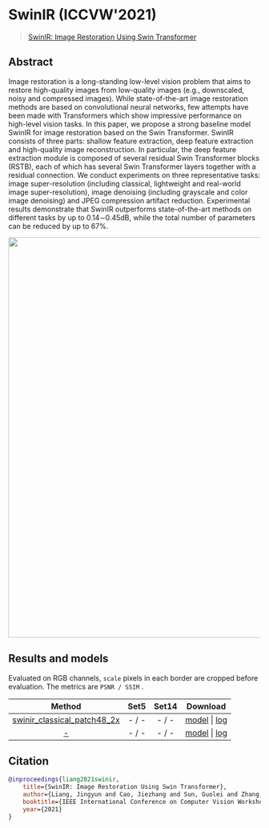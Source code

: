 # SwinIR (ICCVW'2021)

> [SwinIR: Image Restoration Using Swin Transformer](https://arxiv.org/abs/2108.10257)

<!-- [ALGORITHM] -->

## Abstract

<!-- [ABSTRACT] -->

Image restoration is a long-standing low-level vision problem that aims to restore high-quality images from low-quality images (e.g., downscaled, noisy and compressed images). While state-of-the-art image restoration methods are based on convolutional neural networks, few attempts have been made with Transformers which show impressive performance on high-level vision tasks. In this paper, we propose a strong baseline model SwinIR for image restoration based on the Swin Transformer. SwinIR consists of three parts: shallow feature extraction, deep feature extraction and high-quality image reconstruction. In particular, the deep feature extraction module is composed of several residual Swin Transformer blocks (RSTB), each of which has several Swin Transformer layers together with a residual connection. We conduct experiments on three representative tasks: image super-resolution (including classical, lightweight and real-world image super-resolution), image denoising (including grayscale and color image denoising) and JPEG compression artifact reduction. Experimental results demonstrate that SwinIR outperforms state-of-the-art methods on different tasks by up to 0.14∼0.45dB, while the total number of parameters can be reduced by up to 67%.

<!-- [IMAGE] -->
<div align=center >
 <img src="https://github.com/JingyunLiang/SwinIR/raw/main/figs/SwinIR_archi.png" width="800"/>
</div >

## Results and models

Evaluated on RGB channels, `scale` pixels in each border are cropped before evaluation.
The metrics are `PSNR / SSIM` .

|                            Method                            |       Set5        |      Set14       |                           Download                           |
| :----------------------------------------------------------: | :---------------: | :--------------: | :----------------------------------------------------------: |
| [swinir_classical_patch48_2x](/configs/restorers/swinir/swinir_psnr_patch48.py) | - / - | - / - | [model](https://download.openmmlab.com/mmediting/restorers/esrgan/esrgan_psnr_x4c64b23g32_1x16_1000k_div2k_20200420-bf5c993c.pth) \| [log](https://download.openmmlab.com/mmediting/restorers/esrgan/esrgan_psnr_x4c64b23g32_1x16_1000k_div2k_20200420_112550.log.json) |
| [-](/configs/restorers/swinir/-.py) | - /  - | - / - | [model](https://download.openmmlab.com/mmediting/restorers/esrgan/esrgan_x4c64b23g32_1x16_400k_div2k_20200508-f8ccaf3b.pth) \| [log](https://download.openmmlab.com/mmediting/restorers/esrgan/esrgan_x4c64b23g32_1x16_400k_div2k_20200508_191042.log.json) |


## Citation

```bibtex
@inproceedings{liang2021swinir,
    title={SwinIR: Image Restoration Using Swin Transformer},
    author={Liang, Jingyun and Cao, Jiezhang and Sun, Guolei and Zhang, Kai and Van Gool, Luc and Timofte, Radu},
    booktitle={IEEE International Conference on Computer Vision Workshops},
    year={2021}
}
```
